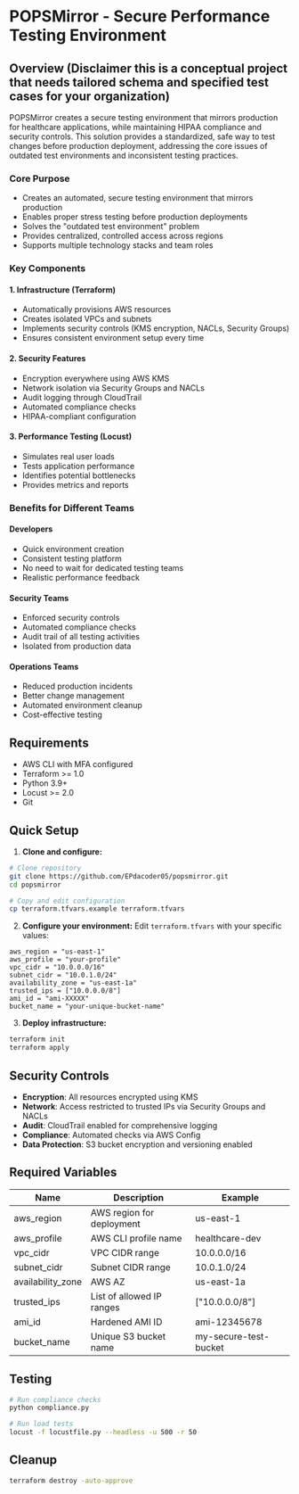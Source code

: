 # POPSMirror - Secure Performance Testing Environment

## Overview (Disclaimer this is a conceptual project that needs tailored schema and specified test cases for your organization)
POPSMirror creates a secure testing environment that mirrors production for healthcare applications, while maintaining HIPAA compliance and security controls. This solution provides a standardized, safe way to test changes before production deployment, addressing the core issues of outdated test environments and inconsistent testing practices.

### Core Purpose
- Creates an automated, secure testing environment that mirrors production
- Enables proper stress testing before production deployments
- Solves the "outdated test environment" problem
- Provides centralized, controlled access across regions
- Supports multiple technology stacks and team roles

### Key Components

#### 1. Infrastructure (Terraform)
- Automatically provisions AWS resources
- Creates isolated VPCs and subnets
- Implements security controls (KMS encryption, NACLs, Security Groups)
- Ensures consistent environment setup every time

#### 2. Security Features
- Encryption everywhere using AWS KMS
- Network isolation via Security Groups and NACLs
- Audit logging through CloudTrail
- Automated compliance checks
- HIPAA-compliant configuration

#### 3. Performance Testing (Locust)
- Simulates real user loads
- Tests application performance
- Identifies potential bottlenecks
- Provides metrics and reports

### Benefits for Different Teams

#### Developers
- Quick environment creation
- Consistent testing platform
- No need to wait for dedicated testing teams
- Realistic performance feedback

#### Security Teams
- Enforced security controls
- Automated compliance checks
- Audit trail of all testing activities
- Isolated from production data

#### Operations Teams
- Reduced production incidents
- Better change management
- Automated environment cleanup
- Cost-effective testing

## Requirements
- AWS CLI with MFA configured
- Terraform >= 1.0
- Python 3.9+
- Locust >= 2.0
- Git

## Quick Setup
1. **Clone and configure:**
```bash
# Clone repository
git clone https://github.com/EPdacoder05/popsmirror.git
cd popsmirror

# Copy and edit configuration
cp terraform.tfvars.example terraform.tfvars
```

2. **Configure your environment:**
Edit `terraform.tfvars` with your specific values:
```hcl
aws_region = "us-east-1"
aws_profile = "your-profile"
vpc_cidr = "10.0.0.0/16"
subnet_cidr = "10.0.1.0/24"
availability_zone = "us-east-1a"
trusted_ips = ["10.0.0.0/8"]
ami_id = "ami-XXXXX"
bucket_name = "your-unique-bucket-name"
```

3. **Deploy infrastructure:**
```bash
terraform init
terraform apply
```

## Security Controls
- **Encryption**: All resources encrypted using KMS
- **Network**: Access restricted to trusted IPs via Security Groups and NACLs
- **Audit**: CloudTrail enabled for comprehensive logging
- **Compliance**: Automated checks via AWS Config
- **Data Protection**: S3 bucket encryption and versioning enabled

## Required Variables
| Name | Description | Example |
|------|-------------|---------|
| aws_region | AWS region for deployment | us-east-1 |
| aws_profile | AWS CLI profile name | healthcare-dev |
| vpc_cidr | VPC CIDR range | 10.0.0.0/16 |
| subnet_cidr | Subnet CIDR range | 10.0.1.0/24 |
| availability_zone | AWS AZ | us-east-1a |
| trusted_ips | List of allowed IP ranges | ["10.0.0.0/8"] |
| ami_id | Hardened AMI ID | ami-12345678 |
| bucket_name | Unique S3 bucket name | my-secure-test-bucket |

## Testing
```bash
# Run compliance checks
python compliance.py

# Run load tests
locust -f locustfile.py --headless -u 500 -r 50
```

## Cleanup
```bash
terraform destroy -auto-approve
```
